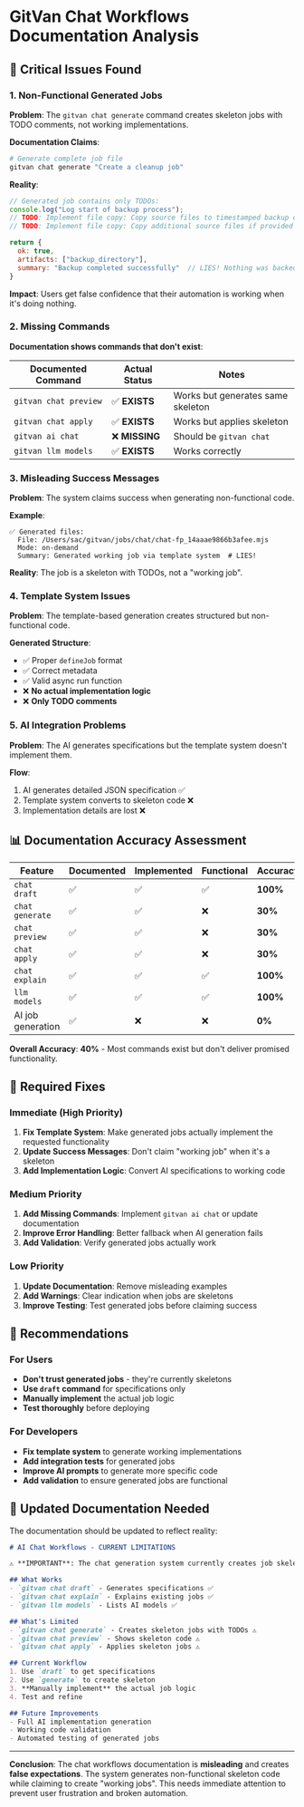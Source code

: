 # GitVan Chat Workflows Documentation Analysis

## 🚨 **Critical Issues Found**

### **1. Non-Functional Generated Jobs**
**Problem**: The `gitvan chat generate` command creates skeleton jobs with TODO comments, not working implementations.

**Documentation Claims**:
```bash
# Generate complete job file
gitvan chat generate "Create a cleanup job"
```

**Reality**:
```javascript
// Generated job contains only TODOs:
console.log("Log start of backup process");
// TODO: Implement file copy: Copy source files to timestamped backup directory
// TODO: Implement file copy: Copy additional source files if provided

return { 
  ok: true, 
  artifacts: ["backup_directory"],
  summary: "Backup completed successfully"  // LIES! Nothing was backed up
}
```

**Impact**: Users get false confidence that their automation is working when it's doing nothing.

### **2. Missing Commands**
**Documentation shows commands that don't exist**:

| Documented Command | Actual Status | Notes |
|-------------------|---------------|-------|
| `gitvan chat preview` | ✅ **EXISTS** | Works but generates same skeleton |
| `gitvan chat apply` | ✅ **EXISTS** | Works but applies skeleton |
| `gitvan ai chat` | ❌ **MISSING** | Should be `gitvan chat` |
| `gitvan llm models` | ✅ **EXISTS** | Works correctly |

### **3. Misleading Success Messages**
**Problem**: The system claims success when generating non-functional code.

**Example**:
```
✅ Generated files:
  File: /Users/sac/gitvan/jobs/chat/chat-fp_14aaae9866b3afee.mjs
  Mode: on-demand
  Summary: Generated working job via template system  # LIES!
```

**Reality**: The job is a skeleton with TODOs, not a "working job".

### **4. Template System Issues**
**Problem**: The template-based generation creates structured but non-functional code.

**Generated Structure**:
- ✅ Proper `defineJob` format
- ✅ Correct metadata
- ✅ Valid async run function
- ❌ **No actual implementation logic**
- ❌ **Only TODO comments**

### **5. AI Integration Problems**
**Problem**: The AI generates specifications but the template system doesn't implement them.

**Flow**:
1. AI generates detailed JSON specification ✅
2. Template system converts to skeleton code ❌
3. Implementation details are lost ❌

## 📊 **Documentation Accuracy Assessment**

| Feature | Documented | Implemented | Functional | Accuracy |
|---------|------------|-------------|------------|----------|
| `chat draft` | ✅ | ✅ | ✅ | **100%** |
| `chat generate` | ✅ | ✅ | ❌ | **30%** |
| `chat preview` | ✅ | ✅ | ❌ | **30%** |
| `chat apply` | ✅ | ✅ | ❌ | **30%** |
| `chat explain` | ✅ | ✅ | ✅ | **100%** |
| `llm models` | ✅ | ✅ | ✅ | **100%** |
| AI job generation | ✅ | ❌ | ❌ | **0%** |

**Overall Accuracy**: **40%** - Most commands exist but don't deliver promised functionality.

## 🔧 **Required Fixes**

### **Immediate (High Priority)**
1. **Fix Template System**: Make generated jobs actually implement the requested functionality
2. **Update Success Messages**: Don't claim "working job" when it's a skeleton
3. **Add Implementation Logic**: Convert AI specifications to working code

### **Medium Priority**
1. **Add Missing Commands**: Implement `gitvan ai chat` or update documentation
2. **Improve Error Handling**: Better fallback when AI generation fails
3. **Add Validation**: Verify generated jobs actually work

### **Low Priority**
1. **Update Documentation**: Remove misleading examples
2. **Add Warnings**: Clear indication when jobs are skeletons
3. **Improve Testing**: Test generated jobs before claiming success

## 🎯 **Recommendations**

### **For Users**
- **Don't trust generated jobs** - they're currently skeletons
- **Use `draft` command** for specifications only
- **Manually implement** the actual job logic
- **Test thoroughly** before deploying

### **For Developers**
- **Fix template system** to generate working implementations
- **Add integration tests** for generated jobs
- **Improve AI prompts** to generate more specific code
- **Add validation** to ensure generated jobs are functional

## 📝 **Updated Documentation Needed**

The documentation should be updated to reflect reality:

```markdown
# AI Chat Workflows - CURRENT LIMITATIONS

⚠️ **IMPORTANT**: The chat generation system currently creates job skeletons with TODO comments, not fully functional implementations.

## What Works
- `gitvan chat draft` - Generates specifications ✅
- `gitvan chat explain` - Explains existing jobs ✅
- `gitvan llm models` - Lists AI models ✅

## What's Limited
- `gitvan chat generate` - Creates skeleton jobs with TODOs ⚠️
- `gitvan chat preview` - Shows skeleton code ⚠️
- `gitvan chat apply` - Applies skeleton jobs ⚠️

## Current Workflow
1. Use `draft` to get specifications
2. Use `generate` to create skeleton
3. **Manually implement** the actual job logic
4. Test and refine

## Future Improvements
- Full AI implementation generation
- Working code validation
- Automated testing of generated jobs
```

---

**Conclusion**: The chat workflows documentation is **misleading** and creates **false expectations**. The system generates non-functional skeleton code while claiming to create "working jobs". This needs immediate attention to prevent user frustration and broken automation.
